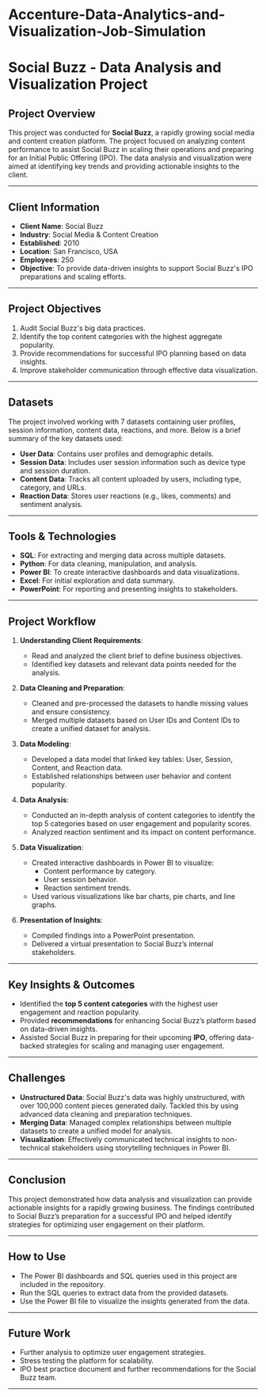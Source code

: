 # Accenture-Data-Analytics-and-Visualization-Job-Simulation
# Social Buzz - Data Analysis and Visualization Project

## Project Overview

This project was conducted for **Social Buzz**, a rapidly growing social media and content creation platform. The project focused on analyzing content performance to assist Social Buzz in scaling their operations and preparing for an Initial Public Offering (IPO). The data analysis and visualization were aimed at identifying key trends and providing actionable insights to the client.

---

## Client Information

- **Client Name**: Social Buzz
- **Industry**: Social Media & Content Creation
- **Established**: 2010
- **Location**: San Francisco, USA
- **Employees**: 250  
- **Objective**: To provide data-driven insights to support Social Buzz's IPO preparations and scaling efforts.

---

## Project Objectives

1. Audit Social Buzz's big data practices.
2. Identify the top content categories with the highest aggregate popularity.
3. Provide recommendations for successful IPO planning based on data insights.
4. Improve stakeholder communication through effective data visualization.

---

## Datasets

The project involved working with 7 datasets containing user profiles, session information, content data, reactions, and more. Below is a brief summary of the key datasets used:

- **User Data**: Contains user profiles and demographic details.
- **Session Data**: Includes user session information such as device type and session duration.
- **Content Data**: Tracks all content uploaded by users, including type, category, and URLs.
- **Reaction Data**: Stores user reactions (e.g., likes, comments) and sentiment analysis.

---

## Tools & Technologies

- **SQL**: For extracting and merging data across multiple datasets.
- **Python**: For data cleaning, manipulation, and analysis.
- **Power BI**: To create interactive dashboards and data visualizations.
- **Excel**: For initial exploration and data summary.
- **PowerPoint**: For reporting and presenting insights to stakeholders.

---

## Project Workflow

1. **Understanding Client Requirements**:
   - Read and analyzed the client brief to define business objectives.
   - Identified key datasets and relevant data points needed for the analysis.

2. **Data Cleaning and Preparation**:
   - Cleaned and pre-processed the datasets to handle missing values and ensure consistency.
   - Merged multiple datasets based on User IDs and Content IDs to create a unified dataset for analysis.

3. **Data Modeling**:
   - Developed a data model that linked key tables: User, Session, Content, and Reaction data.
   - Established relationships between user behavior and content popularity.

4. **Data Analysis**:
   - Conducted an in-depth analysis of content categories to identify the top 5 categories based on user engagement and popularity scores.
   - Analyzed reaction sentiment and its impact on content performance.

5. **Data Visualization**:
   - Created interactive dashboards in Power BI to visualize:
     - Content performance by category.
     - User session behavior.
     - Reaction sentiment trends.
   - Used various visualizations like bar charts, pie charts, and line graphs.

6. **Presentation of Insights**:
   - Compiled findings into a PowerPoint presentation.
   - Delivered a virtual presentation to Social Buzz’s internal stakeholders.

---

## Key Insights & Outcomes

- Identified the **top 5 content categories** with the highest user engagement and reaction popularity.
- Provided **recommendations** for enhancing Social Buzz’s platform based on data-driven insights.
- Assisted Social Buzz in preparing for their upcoming **IPO**, offering data-backed strategies for scaling and managing user engagement.
  
---

## Challenges

- **Unstructured Data**: Social Buzz's data was highly unstructured, with over 100,000 content pieces generated daily. Tackled this by using advanced data cleaning and preparation techniques.
- **Merging Data**: Managed complex relationships between multiple datasets to create a unified model for analysis.
- **Visualization**: Effectively communicated technical insights to non-technical stakeholders using storytelling techniques in Power BI.

---

## Conclusion

This project demonstrated how data analysis and visualization can provide actionable insights for a rapidly growing business. The findings contributed to Social Buzz’s preparation for a successful IPO and helped identify strategies for optimizing user engagement on their platform.

---

## How to Use

- The Power BI dashboards and SQL queries used in this project are included in the repository.
- Run the SQL queries to extract data from the provided datasets.
- Use the Power BI file to visualize the insights generated from the data.

---

## Future Work

- Further analysis to optimize user engagement strategies.
- Stress testing the platform for scalability.
- IPO best practice document and further recommendations for the Social Buzz team.

---


